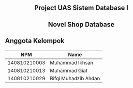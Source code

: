 <p align="center">
  <h2 align="center">
     Project UAS Sistem Database I 
<p align="center">
  <h2 align="center">
     Novel Shop Database
  </h2>
</p>


<!-- Anggota kelompok -->
## Anggota Kelompok
| NPM           | Name                   |
| ------------- |------------------------|
| 140810210003  | Muhammad Ikhsan        |
| 140810210013  | Muhammad Giat          |
| 140810210029  | Rifqi Muhadzib Ahdan   |


